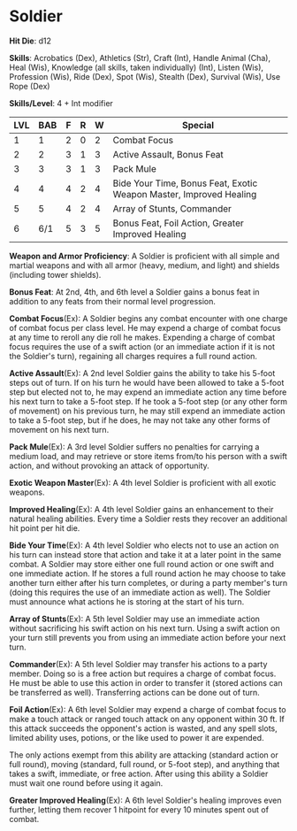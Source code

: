 # Soldier 

**Hit Die**: d12

**Skills**: Acrobatics (Dex), Athletics (Str), Craft (Int), Handle Animal (Cha), Heal (Wis), Knowledge (all skills, taken individually) (Int), Listen (Wis), Profession (Wis), Ride (Dex), Spot (Wis), Stealth (Dex), Survival (Wis), Use Rope (Dex)

**Skills/Level**: 4 + Int modifier

LVL | BAB | F | R | W | Special 
--- | --- | - | - | - | ------- 
1   | 1   | 2 | 0 | 2 | Combat Focus          
2   | 2   | 3 | 1 | 3 | Active Assault, Bonus Feat         
3   | 3   | 3 | 1 | 3 | Pack Mule 
4   | 4   | 4 | 2 | 4 | Bide Your Time, Bonus Feat, Exotic Weapon Master, Improved Healing
5   | 5   | 4 | 2 | 4 | Array of Stunts, Commander
6   | 6/1 | 5 | 3 | 5 | Bonus Feat, Foil Action, Greater Improved Healing

**Weapon and Armor Proficiency**: A Soldier is proficient with all simple and martial weapons and with all armor (heavy, medium, and light) and shields (including tower shields).

**Bonus Feat**: At 2nd, 4th, and 6th level a Soldier gains a bonus feat in addition to any feats from their normal level progression.

**Combat Focus**(Ex): A Soldier begins any combat encounter with one charge of combat focus per class level. He may expend a charge of combat focus at any time to reroll any die roll he makes. Expending a charge of combat focus requires the use of a swift action (or an immediate action if it is not the Soldier's turn), regaining all charges requires a full round action.

**Active Assault**(Ex): A 2nd level Soldier gains the ability to take his 5-foot steps out of turn. If on his turn he would have been allowed to take a 5-foot step but elected not to, he may expend an immediate action any time before his next turn to take a 5-foot step. If he took a 5-foot step (or any other form of movement) on his previous turn, he may still expend an immediate action to take a 5-foot step, but if he does, he may not take any other forms of movement on his next turn.

**Pack Mule**(Ex): A 3rd level Soldier suffers no penalties for carrying a medium load, and may retrieve or store items from/to his person with a swift action, and without provoking an attack of opportunity. 

**Exotic Weapon Master**(Ex): A 4th level Soldier is proficient with all exotic weapons.

**Improved Healing**(Ex): A 4th level Soldier gains an enhancement to their natural healing abilities. Every time a Soldier rests they recover an additional hit point per hit die. 

**Bide Your Time**(Ex): A 4th level Soldier who elects not to use an action on his turn can instead store that action and take it at a later point in the same combat. A Soldier may store either one full round action or one swift and one immediate action. If he stores a full round action he may choose to take another turn either after his turn completes, or during a party member's turn (doing this requires the use of an immediate action as well). The Soldier must announce what actions he is storing at the start of his turn.

**Array of Stunts**(Ex): A 5th level Soldier may use an immediate action without sacrificing his swift action on his next turn. Using a swift action on your turn still prevents you from using an immediate action before your next turn.

**Commander**(Ex): A 5th level Soldier may transfer his actions to a party member. Doing so is a free action but requires a charge of combat focus. He must be able to use this action in order to transfer it (stored actions can be transferred as well). Transferring actions can be done out of turn.

**Foil Action**(Ex): A 6th level Soldier may expend a charge of combat focus to make a touch attack or ranged touch attack on any opponent within 30 ft. If this attack succeeds the opponent's action is wasted, and any spell slots, limited ability uses, potions, or the like used to power it are expended.

The only actions exempt from this ability are attacking (standard action or full round), moving (standard, full round, or 5-foot step), and anything that takes a swift, immediate, or free action. After using this ability a Soldier must wait one round before using it again.

**Greater Improved Healing**(Ex): A 6th level Soldier's healing improves even further, letting them recover 1 hitpoint for every 10 minutes spent out of combat. 
